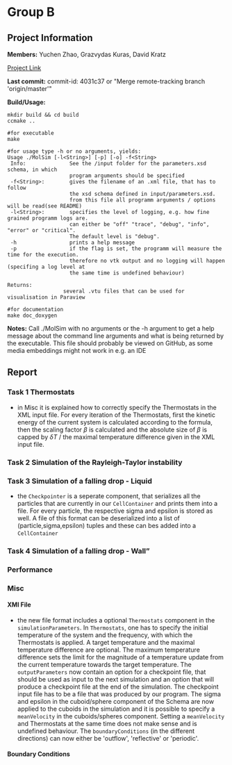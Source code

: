# Group B
## Project Information

**Members:**
Yuchen Zhao,
Grazvydas Kuras,
David Kratz

[Project Link](https://github.com/Grazvy/PSEMolDyn_GroupB)

**Last commit:** commit-id: 4031c37 or "Merge remote-tracking branch 'origin/master'"

**Build/Usage:**
```
mkdir build && cd build
ccmake ..

#for executable
make

#for usage type -h or no arguments, yields:
Usage ./MolSim [-l<String>] [-p] [-o] -f<String>
 Info:              See the /input folder for the parameters.xsd schema, in which 
                    program arguments should be specified
 -f<String>:        gives the filename of an .xml file, that has to follow
                    the xsd schema defined in input/parameters.xsd.
                    from this file all programm arguments / options will be read(see README)
 -l<String>:        specifies the level of logging, e.g. how fine grained programm logs are.
                    can either be "off" "trace", "debug", "info", "error" or "critical".
                    The default level is "debug".
 -h                 prints a help message
 -p                 if the flag is set, the programm will measure the time for the execution.
                    therefore no vtk output and no logging will happen (specifing a log level at
                    the same time is undefined behaviour)

Returns:
                  several .vtu files that can be used for visualisation in Paraview

#for documentation
make doc_doxygen 
```

**Notes:**
Call ./MolSim with no arguments or the -h argument to get a help message about the
command line arguments and what is being returned by the executable. This file should probably be viewed on GitHub, as some media embeddings might not work in e.g. an IDE

## Report
### Task 1 Thermostats
- in Misc it is explained how to correctly specify the Thermostats in the XML input file.
  For every iteration of the Thermostats, first the kinetic energy of the current system is calculated according to the formula, then the scaling factor $\beta$ is calculated and the absolute size of $\beta$ is capped by $\delta T$ / the maximal temperature difference given in the XML input file. 


### Task 2 Simulation of the Rayleigh-Taylor instability


### Task 3 Simulation of a falling drop - Liquid
- the `Checkpointer` is a seperate component, that serializes all the particles that are currently 
  in our `CellContainer` and prints them into a file. For every particle, the respective sigma and epsilon is stored as well. A file of this format can be deserialized into a list of (particle,sigma,epsilon) tuples and these can bes added into a `CellContainer`



### Task 4 Simulation of a falling drop - Wall”




### Performance



### Misc
#### XMl File
- the new file format includes a optional `Thermostats` component in the `simulationParameters`. 
  In `Thermostats`, one has to specify the initial temperature of the system and the frequency, with
  which the Thermostats is applied. A target temperature and the maximal temperature difference are optional. The maximum temperature difference sets the limit for the magnitude of a temperature update from the current temperature towards the target temperature. The `outputParameters` now contain an option for a checkpoint file, that should be used as input to the next simulation and an option that will produce a checkpoint file at the end of the simulation. The checkpoint input file has to be a file that was produced by our program. The sigma and epsilon in the cuboid/sphere component of the Schema are now applied to the cuboids in the simulation and it is possible to specify a `meanVelocity` in the cuboids/spheres component. Setting a `meanVelocity` and Thermostats at the same time does not make sense and is undefined behaviour. The `boundaryConditions` (in the different directions) can now either be 'outflow', 'reflective' or 'periodic'.
#### Boundary Conditions















